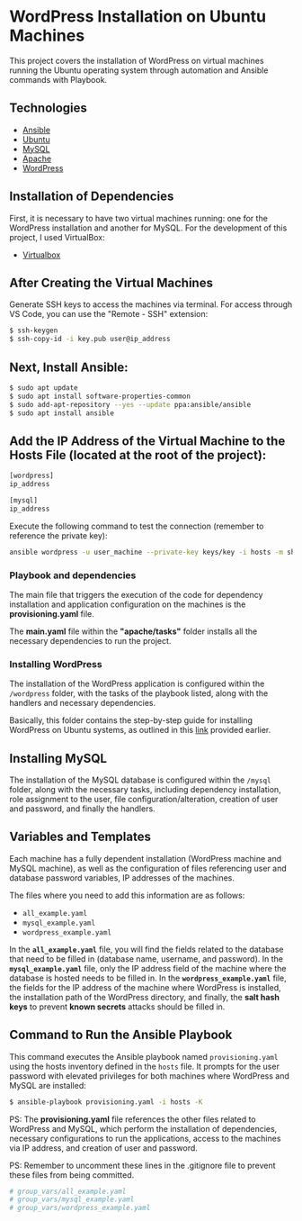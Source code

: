 # WordPress Installation on Ubuntu Machines

This project covers the installation of WordPress on virtual machines running the Ubuntu operating system through automation and Ansible commands with Playbook.

## Technologies

- [Ansible](https://docs.ansible.com/ansible/latest/installation_guide/installation_distros.html#installing-ansible-on-ubuntu)
- [Ubuntu](https://ubuntu.com/download)
- [MySQL](https://www.mysql.com/)
- [Apache](https://httpd.apache.org/)
- [WordPress](https://ubuntu.com/tutorials/install-and-configure-wordpress#1-overview)

## Installation of Dependencies

First, it is necessary to have two virtual machines running: one for the WordPress installation and another for MySQL. For the development of this project, I used VirtualBox:

- [Virtualbox](https://www.virtualbox.org/wiki/Linux_Downloads)

## After Creating the Virtual Machines

Generate SSH keys to access the machines via terminal. For access through VS Code, you can use the "Remote - SSH" extension:

```bash
$ ssh-keygen
$ ssh-copy-id -i key.pub user@ip_address
```

## Next, Install Ansible:
```bash
$ sudo apt update
$ sudo apt install software-properties-common
$ sudo add-apt-repository --yes --update ppa:ansible/ansible
$ sudo apt install ansible
```

## Add the IP Address of the Virtual Machine to the Hosts File (located at the root of the project):
```bash
[wordpress]
ip_address

[mysql]
ip_address
```

Execute the following command to test the connection (remember to reference the private key):
```bash
ansible wordpress -u user_machine --private-key keys/key -i hosts -m shell -a ‘echo hello, world’
```

### Playbook and dependencies
The main file that triggers the execution of the code for dependency installation and application configuration on the machines is the **provisioning.yaml** file.

The **main.yaml** file within the **"apache/tasks"** folder installs all the necessary dependencies to run the project.

### Installing WordPress

The installation of the WordPress application is configured within the `/wordpress` folder, with the tasks of the playbook listed, along with the handlers and necessary dependencies.

Basically, this folder contains the step-by-step guide for installing WordPress on Ubuntu systems, as outlined in this [link](https://ubuntu.com/tutorials/install-and-configure-wordpress#1-overview) provided earlier.

## Installing MySQL

The installation of the MySQL database is configured within the `/mysql` folder, along with the necessary tasks, including dependency installation, role assignment to the user, file configuration/alteration, creation of user and password, and finally the handlers.

## Variables and Templates

Each machine has a fully dependent installation (WordPress machine and MySQL machine), as well as the configuration of files referencing user and database password variables, IP addresses of the machines.

The files where you need to add this information are as follows:
- `all_example.yaml`
- `mysql_example.yaml`
- `wordpress_example.yaml`

In the **`all_example.yaml`** file, you will find the fields related to the database that need to be filled in (database name, username, and password).
In the **`mysql_example.yaml`** file, only the IP address field of the machine where the database is hosted needs to be filled in.
In the **`wordpress_example.yaml`** file, the fields for the IP address of the machine where WordPress is installed, the installation path of the WordPress directory, and finally, the **salt hash keys** to prevent **known secrets** attacks should be filled in.

## Command to Run the Ansible Playbook

This command executes the Ansible playbook named `provisioning.yaml` using the hosts inventory defined in the `hosts` file. It prompts for the user password with elevated privileges for both machines where WordPress and MySQL are installed:


```bash
$ ansible-playbook provisioning.yaml -i hosts -K
```

PS: The **provisioning.yaml** file references the other files related to WordPress and MySQL, which perform the installation of dependencies, necessary configurations to run the applications, access to the machines via IP address, and creation of user and password.

PS: Remember to uncomment these lines in the .gitignore file to prevent these files from being committed.

```bash
# group_vars/all_example.yaml
# group_vars/mysql_example.yaml
# group_vars/wordpress_example.yaml

```